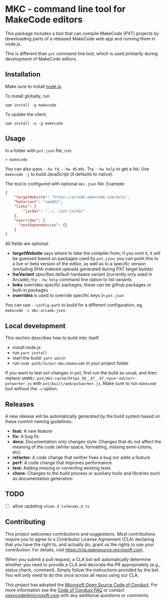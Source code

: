 # MKC - command line tool for MakeCode editors

This package includes a tool that can compile MakeCode (PXT) projects by
downloading parts of a released MakeCode web app and running them in node.js.

This is different than `pxt` command line tool, which is used primarily during
development of MakeCode editors.

## Installation

Make sure to install [node.js](https://nodejs.org/).

To install globally, run

```
npm install -g makecode
```

To update the client,

```
npm install -u -g makecode
```

## Usage

In a folder with `pxt.json` file, run:

```
> makecode
```

You can also pass `--hw f4`, `--hw d5` etc. Try `--hw help` to get a list.
Use `makecode -j` to build JavaScript (it defaults to native).

The tool is configured with optional `mkc.json` file. Example:

```json
{
    "targetWebsite": "https://arcade.makecode.com/beta",
    "hwVariant": "samd51",
    "links": {
        "jacdac": "../../pxt-jacdac"
    },
    "overrides": {
      "testDependencies": {}
    }
}
```

All fields are optional.

* **targetWebsite** says where to take the compiler from; if you omit it, it will be guessed based on packages used by `pxt.json`;
  you can point this to a live or beta version of the editor, as well as to a specific version (including SHA-indexed uploads
  generated during PXT target builds)
* **hwVariant** specifies default hardware variant (currently only used in Arcade); try `--hw help` command line option to list variants
* **links** overrides specific packages; these can be github packages or built-in packages
* **overrides** is used to override specific keys in `pxt.json`

You can use `--config-path` to build for a different configuration, eg. `makecode -c mkc-arcade.json`.

## Local development

This section describes how to build mkc itself.

* install node.js
* run `yarn install`
* start the build: `yarn watch`
* run `node path/to/pxt-mkc/makecode` in your project folder

If you want to test out changes in pxt, first run the build as usual, and then replace
`$HOME/.pxt/mkc-cache/https_58__47__47_<your-editor>-pxtworker.js` 
with `pxt/built/web/pxtworker.js`.
Make sure to run `makecode` tool without the `-u` option.

## Releases

A new release will be automatically generated by the build system based on these
commit naming guidelines.

* **feat:** A new feature
* **fix:** A bug fix
* **docs:** Documentation only changes
style: Changes that do not affect the meaning of the code (white-space, formatting, missing semi-colons, etc)
* **refactor:** A code change that neither fixes a bug nor adds a feature
* **perf:** A code change that improves performance
* **test:** Adding missing or correcting existing tests
* **chore:** Changes to the build process or auxiliary tools and libraries such as documentation generation

## TODO

* [ ] allow updating `shims.d.ts`/`enums.d.ts`

## Contributing

This project welcomes contributions and suggestions.  Most contributions require you to agree to a
Contributor License Agreement (CLA) declaring that you have the right to, and actually do, grant us
the rights to use your contribution. For details, visit https://cla.opensource.microsoft.com.

When you submit a pull request, a CLA bot will automatically determine whether you need to provide
a CLA and decorate the PR appropriately (e.g., status check, comment). Simply follow the instructions
provided by the bot. You will only need to do this once across all repos using our CLA.

This project has adopted the [Microsoft Open Source Code of Conduct](https://opensource.microsoft.com/codeofconduct/).
For more information see the [Code of Conduct FAQ](https://opensource.microsoft.com/codeofconduct/faq/) or
contact [opencode@microsoft.com](mailto:opencode@microsoft.com) with any additional questions or comments.
